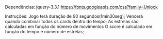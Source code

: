 Dependências:
	jquery-3.3.1
	https://fonts.googleapis.com/css?family=Unlock
	
Instruções:
	Jogo terá duração de 90 segundos(1min30seg);
	Vencerá quando combinar todos os cards dentro do tempo;
	As estrelas são calculadas em função do número de movimentos
	O score é calculado em função do tempo e número de estrelas;
	
